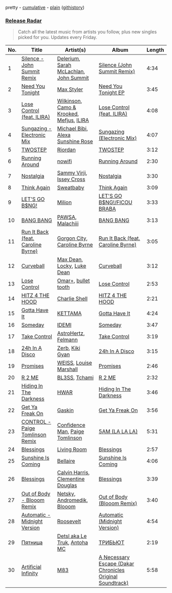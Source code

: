 pretty - [cumulative](/playlists/cumulative/Release%20Radar.md) - [plain](/playlists/plain/37i9dQZEVXbsudmxBFKW7G) ([githistory](https://github.githistory.xyz/vitokorn/spotify-playlist-archive/blob/master/playlists/plain/37i9dQZEVXbsudmxBFKW7G))
### [Release Radar](https://open.spotify.com/playlist/37i9dQZEVXbsudmxBFKW7G)

> Catch all the latest music from artists you follow, plus new singles picked for you. Updates every Friday.

| No. | Title | Artist(s) | Album | Length |
|---|---|---|---|---|
| 1 | [Silence - John Summit Remix](https://open.spotify.com/track/2OP7UAuQF1OJbjeYXa5fhm) | [Delerium](https://open.spotify.com/artist/0IUq1plF3ON4Fboj1bE6kN), [Sarah McLachlan](https://open.spotify.com/artist/4NgNsOXSwIzXlUIJcpnNUp), [John Summit](https://open.spotify.com/artist/7kNqXtgeIwFtelmRjWv205) | [Silence (John Summit Remix)](https://open.spotify.com/album/1aB8GfR2SZqPihzjfWDj9p) | 4:34 |
| 2 | [Need You Tonight](https://open.spotify.com/track/3z5osZWLr93wXQ4W2nJncs) | [Max Styler](https://open.spotify.com/artist/3NKKngINK1tP6BFy0WOyWk) | [Need You Tonight EP](https://open.spotify.com/album/1YfvqyDu5D8KhhSIImLVwx) | 3:45 |
| 3 | [Lose Control (feat. ILIRA)](https://open.spotify.com/track/7v11L9CN3sL9BDdiNrmpRe) | [Wilkinson](https://open.spotify.com/artist/6m8itYST9ADjBIYevXSb1r), [Camo & Krooked](https://open.spotify.com/artist/2N8IPNZTiNo3nj4mreOlHU), [Mefjus](https://open.spotify.com/artist/54qqaSH6byJIb8eFWxe3Pj), [ILIRA](https://open.spotify.com/artist/6mzs66iVW15C5iLt0JLt41) | [Lose Control (feat. ILIRA)](https://open.spotify.com/album/0SXIPcP2hyjWKuZxZK1nOO) | 4:08 |
| 4 | [Sungazing - Electronic Mix](https://open.spotify.com/track/0H72o8QdyYc57jNkvYwfAX) | [Michael Bibi](https://open.spotify.com/artist/4cvdQRyHmkSQSakUrW2oxv), [Alexa Sunshine Rose](https://open.spotify.com/artist/1EicV0pIrtOsnszBgno6SB) | [Sungazing (Electronic Mix)](https://open.spotify.com/album/4h1vw2FoXuoCPFrMu3wZpg) | 4:07 |
| 5 | [TWOSTEP](https://open.spotify.com/track/1Gm9mRYaqU7VpJBsZsWbgQ) | [Riordan](https://open.spotify.com/artist/68rU1sdZ0HjxjEC5YnSmao) | [TWOSTEP](https://open.spotify.com/album/0OEb0RiJNNvmldvwXoCJWT) | 3:12 |
| 6 | [Running Around](https://open.spotify.com/track/00zNQKiAkr0m5sylZTXDCj) | [nowifi](https://open.spotify.com/artist/5wxw2CQKTIOSkPFJbTYVzl) | [Running Around](https://open.spotify.com/album/6l8zEseOxKIP9OO6rQPZoT) | 2:30 |
| 7 | [Nostalgia](https://open.spotify.com/track/5D5uC8J6xBkGN66eLnqdvG) | [Sammy Virji](https://open.spotify.com/artist/1GuqTQbuixFHD6eBkFwVcb), [Issey Cross](https://open.spotify.com/artist/5QrV5Vr4KdsyKtifvD6X1U) | [Nostalgia](https://open.spotify.com/album/1CWPPkC70qyU1sf2PopYEf) | 3:30 |
| 8 | [Think Again](https://open.spotify.com/track/2TuzNFNpRG5rPrxdw33ki2) | [Sweatbaby](https://open.spotify.com/artist/1phDY6rkCuE2y5DYiQZ2Z9) | [Think Again](https://open.spotify.com/album/6gwwWH5OdlS8SxAVs5U6kD) | 3:09 |
| 9 | [LET'S GO B$NG!](https://open.spotify.com/track/7GogUHBpHyJ3OH6uIAYtp1) | [Milion](https://open.spotify.com/artist/2BpTIA4LzHkN2CO8VbCuxe) | [LET'S GO B$NG!/FICOU BRABA](https://open.spotify.com/album/6e6rrZ7NwsW2ApiEYpVMqR) | 3:33 |
| 10 | [BANG BANG](https://open.spotify.com/track/4TZaceVVtIEtHOx8w8KkJV) | [PAWSA](https://open.spotify.com/artist/4E0HD2PMY8kQJIjlShrLUS), [Malachiii](https://open.spotify.com/artist/37lTKHi901VnwngQ7C8noT) | [BANG BANG](https://open.spotify.com/album/2IKf2bBeD3RF178UUTC3ZA) | 3:13 |
| 11 | [Run It Back (feat. Caroline Byrne)](https://open.spotify.com/track/2pfX8Wf4Unns6Jt3lThEjk) | [Gorgon City](https://open.spotify.com/artist/4VNQWV2y1E97Eqo2D5UTjx), [Caroline Byrne](https://open.spotify.com/artist/2tVd9Bpt5Li9UsmKwhJ1nG) | [Run It Back (feat. Caroline Byrne)](https://open.spotify.com/album/4s7Ja1e8NiQfGkbvXhhC3i) | 3:05 |
| 12 | [Curveball](https://open.spotify.com/track/2RQuDieFWnJFOX5c3CcMG2) | [Max Dean](https://open.spotify.com/artist/65TLDWbTJxYASqadmNAxvc), [Locky](https://open.spotify.com/artist/5ZwpRQ2GBK8tsd6x45Ngwa), [Luke Dean](https://open.spotify.com/artist/2BhXOZ96YbOdXz8F6HVUw4) | [Curveball](https://open.spotify.com/album/2yvW9f49ZMXQb1uPi8CG1l) | 3:12 |
| 13 | [Lose Control](https://open.spotify.com/track/0vKM6pD1koHLvYzzI5gqNy) | [Omar+](https://open.spotify.com/artist/06HO1b1nd4kQzRakdZBTSc), [bullet tooth](https://open.spotify.com/artist/4KWIkeAdOJfvUgXSq0bEWC) | [Lose Control](https://open.spotify.com/album/2c8lk5exqABxO2NhHfKhX2) | 2:53 |
| 14 | [HITZ 4 THE HOOD](https://open.spotify.com/track/2hrChmfPMrA0751rZnWwTj) | [Charlie Shell](https://open.spotify.com/artist/1hxWpdJKpsP6vKbnwhSlwk) | [HITZ 4 THE HOOD](https://open.spotify.com/album/20LXTzhxUDcAfAw8zRsL1R) | 2:21 |
| 15 | [Gotta Have It](https://open.spotify.com/track/5mFSzrBlxPJnCxxlLw5lUj) | [KETTAMA](https://open.spotify.com/artist/3an9rnsXKPCAMlZgH4A0n4) | [Gotta Have It](https://open.spotify.com/album/5NovyjdqAKa8Sj2ck8BAka) | 4:24 |
| 16 | [Someday](https://open.spotify.com/track/63FxWnLTk9LcoPwOGdMgWv) | [IDEMI](https://open.spotify.com/artist/09OK5GXLbMSjg8lOb4wRVT) | [Someday](https://open.spotify.com/album/27N3fOm7u8Sj4JEGraTc1d) | 3:47 |
| 17 | [Take Control](https://open.spotify.com/track/2Js4CPBWQwhd3Y0Jz5ec5f) | [AstroHertz](https://open.spotify.com/artist/5vaObyIjKlwnyb9PVTtn6c), [Felmann](https://open.spotify.com/artist/4P87NMJZeQOJjVy3W5mnAy) | [Take Control](https://open.spotify.com/album/3PGRHJCM4gD2NA5uB2Lwrf) | 3:19 |
| 18 | [24h In A Disco](https://open.spotify.com/track/1W56N5mZJxIzbPqrrcv452) | [Zerb](https://open.spotify.com/artist/6mDl7lQiLxT0iQ8LYhAlWy), [Kiki Gyan](https://open.spotify.com/artist/4lxYjU4q6B1KoDJOvNXzQy) | [24h In A Disco](https://open.spotify.com/album/7M9gwnOZBOAmPpOR8rnLeS) | 3:15 |
| 19 | [Promises](https://open.spotify.com/track/62SVe5NdccvqrGPHXV8Vsi) | [WEISS](https://open.spotify.com/artist/0FBRY66KVaAiddGVefikLB), [Louise Marshall](https://open.spotify.com/artist/4CyLG34nLgjnptiPPPB7y4) | [Promises](https://open.spotify.com/album/1YE8noC2hgjITjnAx9NU2V) | 2:46 |
| 20 | [R 2 ME](https://open.spotify.com/track/0eFqPUbuiobmOEiotEFxGy) | [BL3SS](https://open.spotify.com/artist/6kbR2eL4hecj3rFwGOsYsI), [Tchami](https://open.spotify.com/artist/1KpCi9BOfviCVhmpI4G2sY) | [R 2 ME](https://open.spotify.com/album/3IrJQH8ohnkiOHq0C2BcJN) | 2:32 |
| 21 | [Hiding In The Darkness](https://open.spotify.com/track/4zvddp6Mntq4Houw71ooct) | [HWAR](https://open.spotify.com/artist/1M8KPaKq919cjCRie6sSQl) | [Hiding In The Darkness](https://open.spotify.com/album/0tWQtVJZVUVwFey3i5p3YB) | 3:46 |
| 22 | [Get Ya Freak On](https://open.spotify.com/track/2Y8V827R6b2whpX0DKHsuH) | [Gaskin](https://open.spotify.com/artist/17uIxPZilMlZt3g31mL4sm) | [Get Ya Freak On](https://open.spotify.com/album/6vO3NdRZDVvCtXX05pUycY) | 3:56 |
| 23 | [CONTROL - Paige Tomlinson Remix](https://open.spotify.com/track/0MdvBjXERj6JXYCh0JFYc7) | [Confidence Man](https://open.spotify.com/artist/0RwXnFrEoI8tltFvYpJgP6), [Paige Tomlinson](https://open.spotify.com/artist/5ADZw92wug6Jlx6oxL3b66) | [5AM (LA LA LA)](https://open.spotify.com/album/632qdCOTjX1EMBNuBmn19V) | 5:31 |
| 24 | [Blessings](https://open.spotify.com/track/4PPrIorUUCV1dORHdddZK1) | [Living Room](https://open.spotify.com/artist/42y5iCmU9pBihad1tlmyaj) | [Blessings](https://open.spotify.com/album/1W0ssCfBLKd6xIgxmTATlg) | 2:57 |
| 25 | [Sunshine Is Coming](https://open.spotify.com/track/4vW0tD7iei8EGVq98BjZ2T) | [Bellaire](https://open.spotify.com/artist/6yeeXqk3RxV7l5DxmlXMnw) | [Sunshine Is Coming](https://open.spotify.com/album/2ftCxHAs5kEFCzgkLUMpFV) | 4:06 |
| 26 | [Blessings](https://open.spotify.com/track/78nx0HDJIFD5xDq2L5420Z) | [Calvin Harris](https://open.spotify.com/artist/7CajNmpbOovFoOoasH2HaY), [Clementine Douglas](https://open.spotify.com/artist/4DWuml4Jf6K81b5rAPwMb6) | [Blessings](https://open.spotify.com/album/5awEnPUdqgYwqsc33hPk52) | 3:39 |
| 27 | [Out of Body - Blooom Remix](https://open.spotify.com/track/5c6eu5LeXNRm1KDuCCVZd7) | [Netsky](https://open.spotify.com/artist/5TgQ66WuWkoQ2xYxaSTnVP), [Andromedik](https://open.spotify.com/artist/7miXLG9boDOGHJaEelSL7T), [Blooom](https://open.spotify.com/artist/3Xtaqhj8MygkfndSArQOOS) | [Out of Body (Blooom Remix)](https://open.spotify.com/album/4DPDbWMJV3uWZvGoIxxiGO) | 3:40 |
| 28 | [Automatic - Midnight Version](https://open.spotify.com/track/40fgY5FZ6p55dZi0dj5TIp) | [Roosevelt](https://open.spotify.com/artist/4AQrqVz6BYwy29iMxcGtx7) | [Automatic (Midnight Version)](https://open.spotify.com/album/2gSO9P2YrfvelbwGybLwPF) | 4:54 |
| 29 | [Пятница](https://open.spotify.com/track/1do4VTif4aNGE1gp1xJpt9) | [Detsl aka Le Truk](https://open.spotify.com/artist/6VkoSRADVXgXd7oi25xTM2), [Antoha MC](https://open.spotify.com/artist/6OqmKFaRcw0f23m5PQ9CrL) | [ТРИБЬЮТ](https://open.spotify.com/album/7ys6IVfzg2yhy0rNx3RpsK) | 2:19 |
| 30 | [Artificial Infinity](https://open.spotify.com/track/4zdRT42hpO5OsXAgizZ3xk) | [M83](https://open.spotify.com/artist/63MQldklfxkjYDoUE4Tppz) | [A Necessary Escape (Dakar Chronicles Original Soundtrack)](https://open.spotify.com/album/71nVY2w2jyNpcuE27h4D0D) | 5:58 |